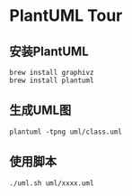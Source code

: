 # PlantUML Tour

## 安装PlantUML

```
brew install graphivz
brew install plantuml
```

## 生成UML图

```
plantuml -tpng uml/class.uml
```

## 使用脚本

```
./uml.sh uml/xxxx.uml
```